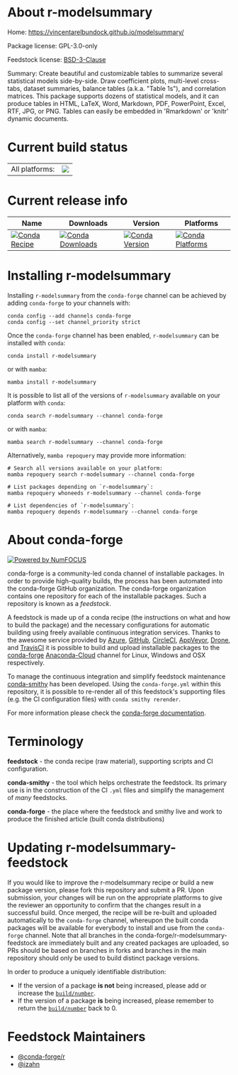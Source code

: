 About r-modelsummary
====================

Home: https://vincentarelbundock.github.io/modelsummary/

Package license: GPL-3.0-only

Feedstock license: [BSD-3-Clause](https://github.com/conda-forge/r-modelsummary-feedstock/blob/main/LICENSE.txt)

Summary: Create beautiful and customizable tables to summarize several statistical models side-by-side. Draw coefficient plots, multi-level cross-tabs, dataset summaries, balance tables (a.k.a. "Table 1s"), and correlation matrices. This package supports dozens of statistical models, and it can produce tables in HTML, LaTeX, Word, Markdown, PDF, PowerPoint, Excel, RTF, JPG, or PNG. Tables can easily be embedded in 'Rmarkdown' or 'knitr' dynamic documents.

Current build status
====================


<table><tr><td>All platforms:</td>
    <td>
      <a href="https://dev.azure.com/conda-forge/feedstock-builds/_build/latest?definitionId=14534&branchName=main">
        <img src="https://dev.azure.com/conda-forge/feedstock-builds/_apis/build/status/r-modelsummary-feedstock?branchName=main">
      </a>
    </td>
  </tr>
</table>

Current release info
====================

| Name | Downloads | Version | Platforms |
| --- | --- | --- | --- |
| [![Conda Recipe](https://img.shields.io/badge/recipe-r--modelsummary-green.svg)](https://anaconda.org/conda-forge/r-modelsummary) | [![Conda Downloads](https://img.shields.io/conda/dn/conda-forge/r-modelsummary.svg)](https://anaconda.org/conda-forge/r-modelsummary) | [![Conda Version](https://img.shields.io/conda/vn/conda-forge/r-modelsummary.svg)](https://anaconda.org/conda-forge/r-modelsummary) | [![Conda Platforms](https://img.shields.io/conda/pn/conda-forge/r-modelsummary.svg)](https://anaconda.org/conda-forge/r-modelsummary) |

Installing r-modelsummary
=========================

Installing `r-modelsummary` from the `conda-forge` channel can be achieved by adding `conda-forge` to your channels with:

```
conda config --add channels conda-forge
conda config --set channel_priority strict
```

Once the `conda-forge` channel has been enabled, `r-modelsummary` can be installed with `conda`:

```
conda install r-modelsummary
```

or with `mamba`:

```
mamba install r-modelsummary
```

It is possible to list all of the versions of `r-modelsummary` available on your platform with `conda`:

```
conda search r-modelsummary --channel conda-forge
```

or with `mamba`:

```
mamba search r-modelsummary --channel conda-forge
```

Alternatively, `mamba repoquery` may provide more information:

```
# Search all versions available on your platform:
mamba repoquery search r-modelsummary --channel conda-forge

# List packages depending on `r-modelsummary`:
mamba repoquery whoneeds r-modelsummary --channel conda-forge

# List dependencies of `r-modelsummary`:
mamba repoquery depends r-modelsummary --channel conda-forge
```


About conda-forge
=================

[![Powered by
NumFOCUS](https://img.shields.io/badge/powered%20by-NumFOCUS-orange.svg?style=flat&colorA=E1523D&colorB=007D8A)](https://numfocus.org)

conda-forge is a community-led conda channel of installable packages.
In order to provide high-quality builds, the process has been automated into the
conda-forge GitHub organization. The conda-forge organization contains one repository
for each of the installable packages. Such a repository is known as a *feedstock*.

A feedstock is made up of a conda recipe (the instructions on what and how to build
the package) and the necessary configurations for automatic building using freely
available continuous integration services. Thanks to the awesome service provided by
[Azure](https://azure.microsoft.com/en-us/services/devops/), [GitHub](https://github.com/),
[CircleCI](https://circleci.com/), [AppVeyor](https://www.appveyor.com/),
[Drone](https://cloud.drone.io/welcome), and [TravisCI](https://travis-ci.com/)
it is possible to build and upload installable packages to the
[conda-forge](https://anaconda.org/conda-forge) [Anaconda-Cloud](https://anaconda.org/)
channel for Linux, Windows and OSX respectively.

To manage the continuous integration and simplify feedstock maintenance
[conda-smithy](https://github.com/conda-forge/conda-smithy) has been developed.
Using the ``conda-forge.yml`` within this repository, it is possible to re-render all of
this feedstock's supporting files (e.g. the CI configuration files) with ``conda smithy rerender``.

For more information please check the [conda-forge documentation](https://conda-forge.org/docs/).

Terminology
===========

**feedstock** - the conda recipe (raw material), supporting scripts and CI configuration.

**conda-smithy** - the tool which helps orchestrate the feedstock.
                   Its primary use is in the construction of the CI ``.yml`` files
                   and simplify the management of *many* feedstocks.

**conda-forge** - the place where the feedstock and smithy live and work to
                  produce the finished article (built conda distributions)


Updating r-modelsummary-feedstock
=================================

If you would like to improve the r-modelsummary recipe or build a new
package version, please fork this repository and submit a PR. Upon submission,
your changes will be run on the appropriate platforms to give the reviewer an
opportunity to confirm that the changes result in a successful build. Once
merged, the recipe will be re-built and uploaded automatically to the
`conda-forge` channel, whereupon the built conda packages will be available for
everybody to install and use from the `conda-forge` channel.
Note that all branches in the conda-forge/r-modelsummary-feedstock are
immediately built and any created packages are uploaded, so PRs should be based
on branches in forks and branches in the main repository should only be used to
build distinct package versions.

In order to produce a uniquely identifiable distribution:
 * If the version of a package **is not** being increased, please add or increase
   the [``build/number``](https://docs.conda.io/projects/conda-build/en/latest/resources/define-metadata.html#build-number-and-string).
 * If the version of a package **is** being increased, please remember to return
   the [``build/number``](https://docs.conda.io/projects/conda-build/en/latest/resources/define-metadata.html#build-number-and-string)
   back to 0.

Feedstock Maintainers
=====================

* [@conda-forge/r](https://github.com/conda-forge/r/)
* [@izahn](https://github.com/izahn/)

